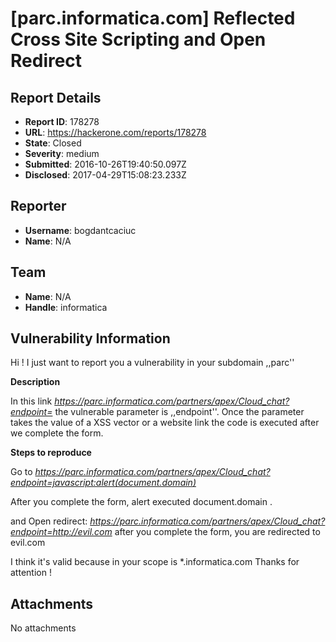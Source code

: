 # [parc.informatica.com] Reflected Cross Site Scripting and Open Redirect

## Report Details
- **Report ID**: 178278
- **URL**: https://hackerone.com/reports/178278
- **State**: Closed
- **Severity**: medium
- **Submitted**: 2016-10-26T19:40:50.097Z
- **Disclosed**: 2017-04-29T15:08:23.233Z

## Reporter
- **Username**: bogdantcaciuc
- **Name**: N/A

## Team
- **Name**: N/A
- **Handle**: informatica

## Vulnerability Information
Hi !
I just want to report you a vulnerability in your subdomain ,,parc''

**Description**

In this link *https://parc.informatica.com/partners/apex/Cloud_chat?endpoint=* the vulnerable parameter is ,,endpoint''. Once the parameter takes the value of a XSS vector or a website link the code is executed after we complete the form.

**Steps to reproduce**

Go to *https://parc.informatica.com/partners/apex/Cloud_chat?endpoint=javascript:alert(document.domain)*

After you complete the form, alert executed document.domain .

and Open redirect: *https://parc.informatica.com/partners/apex/Cloud_chat?endpoint=http://evil.com* after you complete the form, you are redirected to evil.com

I think it's valid because in your scope is *.informatica.com
Thanks for attention !

## Attachments
No attachments
